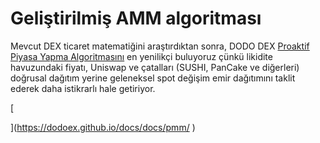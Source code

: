 # Geliştirilmiş AMM algoritması

Mevcut DEX ticaret matematiğini araştırdıktan sonra, DODO DEX [Proaktif Piyasa Yapma Algoritmasını](https://dodoex.github.io/docs/docs/pmm/) en yenilikçi buluyoruz çünkü likidite havuzundaki fiyatı, Uniswap ve çatalları \(SUSHI, PanCake ve diğerleri\) doğrusal dağıtım yerine geleneksel spot değişim emir dağıtımını taklit ederek daha istikrarlı hale getiriyor.

[  
](https://dodoex.github.io/docs/docs/pmm/
)


